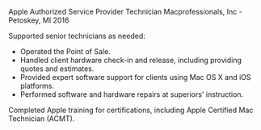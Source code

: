 Apple Authorized Service Provider Technician
Macprofessionals, Inc - Petoskey, MI
2016

Supported senior technicians as needed:
 - Operated the Point of Sale.
 - Handled client hardware check-in and release, including providing quotes and estimates.
 - Provided expert software support for clients using Mac OS X and iOS platforms.
 - Performed software and hardware repairs at superiors' instruction.


Completed Apple training for certifications, including Apple Certified Mac
Technician (ACMT).
